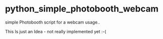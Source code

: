 # python_simple_photobooth_webcam
simple Photobooth script for a webcam usage..

This Is just an Idea - not really implemented yet :-(

